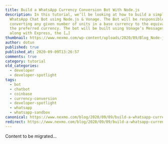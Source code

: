 ```yaml
---
title: Build a WhatsApp Currency Conversion Bot With Node.js
description: In this tutorial, we’ll be looking at how to build a simple
  WhatsApp Chat Bot using Node.js & Vonage. The Bot will be responsible for
  converting any given number of units in a base currency to the equivalent in
  the preferred currency. The bot will be built using Vonage’s Messages API
  along with Express, the […]
thumbnail: https://www.nexmo.com/wp-content/uploads/2020/09/Blog_Node-js_WhatsApp_1200x600.png
author: dotun
published: true
published_at: 2020-09-09T13:26:57
comments: true
category: tutorial
old_categories:
  - developer
  - developer-spotlight
tags:
  - bot
  - chatbot
  - coinbase
  - currency-conversion
  - developer-spotlight
  - whatsapp
  - whatsapp-sandbox
canonical: https://www.nexmo.com/blog/2020/09/09/build-a-whatsapp-currency-conversion-bot-with-node-js
redirect: https://www.nexmo.com/blog/2020/09/09/build-a-whatsapp-currency-conversion-bot-with-node-js
---
```

Content to be migrated...